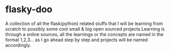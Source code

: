 # flasky-doo
A collection of all the flask(python) related stuffs that I will be learning from scratch to possibly some cool small & big open sourced projects.Learning is through a online sources, all the learnings or the concepts are named in the format 1,2,3... as I go ahead step by step and projects will be named accordingly. 
